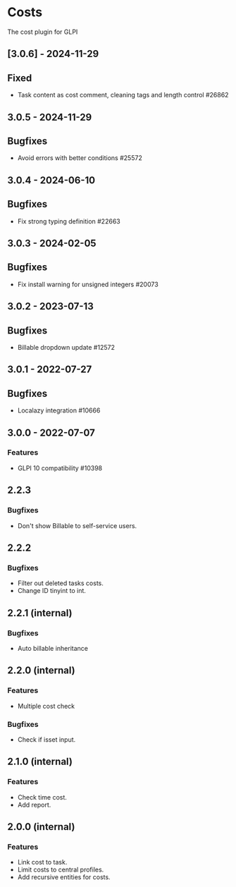 # Costs
The cost plugin for GLPI

## [3.0.6] - 2024-11-29
## Fixed
- Task content as cost comment, cleaning tags and length control #26862

## 3.0.5 - 2024-11-29
## Bugfixes
- Avoid errors with better conditions #25572

## 3.0.4 - 2024-06-10
## Bugfixes
- Fix strong typing definition #22663

## 3.0.3 - 2024-02-05
## Bugfixes
- Fix install warning for unsigned integers #20073

## 3.0.2 - 2023-07-13
## Bugfixes
- Billable dropdown update #12572

## 3.0.1 - 2022-07-27
## Bugfixes
- Localazy integration #10666

## 3.0.0 - 2022-07-07
### Features
- GLPI 10 compatibility #10398

## 2.2.3
### Bugfixes
- Don't show Billable to self-service users.

## 2.2.2
### Bugfixes
- Filter out deleted tasks costs.
- Change ID tinyint to int.

## 2.2.1 (internal)
### Bugfixes
- Auto billable inheritance

## 2.2.0 (internal)
### Features
- Multiple cost check
### Bugfixes
- Check if isset input.

## 2.1.0 (internal)
### Features
- Check time cost.
- Add report.

## 2.0.0 (internal)
### Features
- Link cost to task.
- Limit costs to central profiles.
- Add recursive entities for costs.
